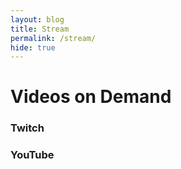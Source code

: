 ```yaml
---
layout: blog
title: Stream
permalink: /stream/
hide: true
---
```


<div class="text-center text-white text-center" style="margin-bottom: 1rem;">
    <h1>Videos on Demand</h1>
</div>

<h3>Twitch</h3>
<div id="vods" class="row site-portal"></div>

<h3>YouTube</h3>
<div id="youtube" class="row site-portal"></div>